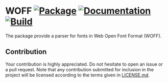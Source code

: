 # WOFF [![Package][package-img]][package-url] [![Documentation][documentation-img]][documentation-url] [![Build][build-img]][build-url]

The package provide a parser for fonts in Web Open Font Format (WOFF).

## Contribution

Your contribution is highly appreciated. Do not hesitate to open an issue or a
pull request. Note that any contribution submitted for inclusion in the project
will be licensed according to the terms given in [LICENSE.md](LICENSE.md).

[opentype]: https://github.com/bodoni/opentype
[postscript]: https://github.com/bodoni/postscript
[truetype]: https://github.com/bodoni/truetype

[build-img]: https://github.com/bodoni/woff/workflows/build/badge.svg
[build-url]: https://github.com/bodoni/woff/actions/workflows/build.yml
[documentation-img]: https://docs.rs/woff/badge.svg
[documentation-url]: https://docs.rs/woff
[package-img]: https://img.shields.io/crates/v/woff.svg
[package-url]: https://crates.io/crates/woff
